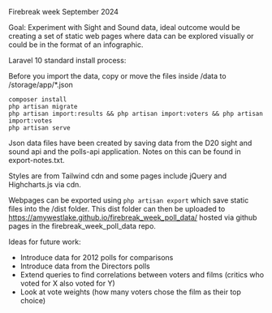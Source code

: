 
Firebreak week September 2024

Goal: Experiment with Sight and Sound data, ideal outcome would be creating a set of static web pages where data can be explored visually or could be in the format of an infographic.

Laravel 10 standard install process:

Before you import the data, copy or move the files inside /data to /storage/app/*.json

```
composer install
php artisan migrate
php artisan import:results && php artisan import:voters && php artisan import:votes
php artisan serve
```

Json data files have been created by saving data from the D20 sight and sound api and the polls-api application. Notes on this can be found in export-notes.txt.

Styles are from Tailwind cdn and some pages include jQuery and Highcharts.js via cdn.

Webpages can be exported using `php artisan export` which save static files into the /dist folder. This dist folder can then be uploaded to https://amywestlake.github.io/firebreak_week_poll_data/ hosted via github pages in the firebreak_week_poll_data repo. 

Ideas for future work: 
- Introduce data for 2012 polls for comparisons
- Introduce data from the Directors polls
- Extend queries to find correlations between voters and films (critics who voted for X also voted for Y)
- Look at vote weights (how many voters chose the film as their top choice)